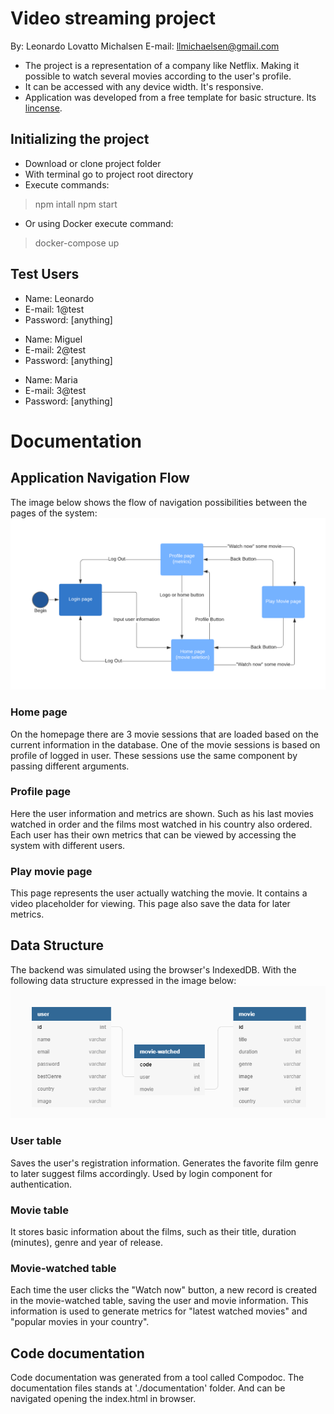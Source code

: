 # Video streaming project 
By: Leonardo Lovatto Michalsen
E-mail: llmichaelsen@gmail.com

-  The project is a representation of a company like Netflix. Making it possible to watch several movies according to the user's profile.
- It can be accessed with any device width. It's responsive.
-  Application was developed from a free template for basic structure. Its [lincense](https://github.com/llmichaelsen/ilegraflix/blob/master/LICENSE.md).

## Initializing the project
- Download or clone project folder
- With terminal go to project root directory
- Execute commands: 
> npm intall
> npm start
- Or using Docker execute command:
> docker-compose up

## Test Users

- Name: Leonardo
- E-mail: 1@test
- Password: [anything]
> 
- Name: Miguel
- E-mail: 2@test
- Password: [anything]
> 
- Name: Maria
- E-mail: 3@test
- Password: [anything]

# Documentation 
## Application Navigation Flow

The image below shows the flow of navigation possibilities between the pages of the system:
![alt text](https://raw.githubusercontent.com/llmichaelsen/ilegraflix/master/src/assets/img/site-diagram.png)
### Home page
On the homepage there are 3 movie sessions that are loaded based on the current information in the database.
One of the movie sessions is based on profile of logged in user.
These sessions use the same component by passing different arguments.

### Profile page
  
Here the user information and metrics are shown. Such as his last movies watched in order and the films most watched in his country also ordered. Each user has their own metrics that can be viewed by accessing the system with different users.

### Play movie page
  
This page represents the user actually watching the movie. It contains a video placeholder for viewing. This page also save the data for later metrics.

## Data Structure


The backend was simulated using the browser's IndexedDB. With the following data structure expressed in the image below:![alt text](https://raw.githubusercontent.com/llmichaelsen/ilegraflix/master/src/assets/img/diagram.png) 

### User table
Saves the user's registration information. Generates the favorite film genre to later suggest films accordingly. Used by login component for authentication.

### Movie table
 It stores basic information about the films, such as their title, duration (minutes), genre and year of release.

### Movie-watched table
Each time the user clicks the "Watch now" button, a new record is created in the movie-watched table, saving the user and movie information.
This information is used to generate metrics for "latest watched movies" and "popular movies in your country".


## Code documentation

Code documentation was generated from a tool called Compodoc.
The documentation files stands at './documentation' folder. And can be navigated opening the index.html in browser.
